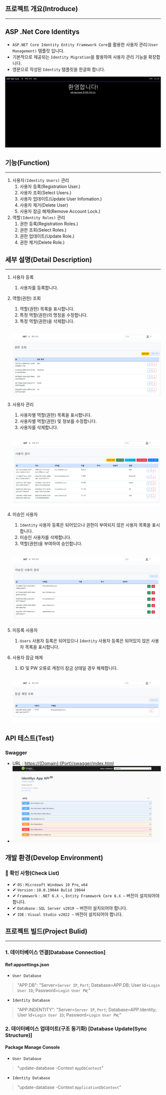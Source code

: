 
## 프로젝트 개요(Introduce)

<hr>

## ASP .Net Core Identitys
  * `ASP.NET Core Identity Entity Framework Core`를 활용한 사용자 관리`(User Management)` 템플릿 입니다.
  * 기본적으로 제공되는 `Identity Migration`을 활용하여 사용자 관리 기능을 확장합니다.
  * 영문으로 작성된 `Identity` 탬플릿을 한글화 합니다.

![홈](./Snapshot/Home.PNG)

## 기능(Function)

<hr>

1. 사용자`(Identity Users)` 관리
   1. 사용자 등록(Registration User.)
   2. 사용자 조회(Select Users.)  
   3. 사용자 업데이트(Update User Infomation.)
   4. 사용자 제거(Delete User)
   5. 사용자 잠금 해제(Remove Account Lock.)
2. 역할`(Identity Roles)` 관리
   1. 권한 등록(Registration Roles.)
   2. 권한 조회(Select Roles.)  
   3. 권한 업데이트(Update Role.)
   4. 권한 제거(Delete Role.)

## 세부 설명(Detail Description)

<hr>

1. 사용자 등록
   1. 사용자를 등록합니다.
2. 역할(권한) 조회
   1. 역할(권한) 목록을 표시합니다.
   2. 특정 역할(권한)의 명칭을 수정합니다.
   3. 특정 역할(권한)을 삭제합니다.

   <br>
   
   ![역할(권한) 조회](./Snapshot/Roles.PNG)
3. 사용자 관리
   1. 사용자별 역할(권한) 목록을 표시합니다.
   2. 사용자별 역할(권한) 및 정보를 수정합니다.
   3. 사용자를 삭제합니다.

   <br>
   
   ![사용자 관리](./Snapshot/Users.PNG)
4. 미승인 사용자
   1. `Identity` 사용자 등록은 되어있으나 권한이 부여되지 않은 사용자 목록을 표시합니다.
   2. 미승인 사용자를 삭제합니다.
   3. 역할(권한)을 부여하여 승인합니다.

   <br>
   
   ![미승인 사용자](./Snapshot/Authorization.PNG)
5. 미등록 사용자
   1. `Users` 사용자 등록은 되어있으나 `Identity` 사용자 등록은 되어있지 않은 사용자 목록을 표시합니다.
6. 사용자 잠금 해제
   1. ID 및 PW 오류로 계정이 잠금 상태일 경우 해제합니다.

   <br>

   ![사용자 잠금 해제](./Snapshot/AccountLock.PNG)


## API 테스트(Test)
### Swagger
* URL : <https://{Domain}:{Port}/swagger/index.html>
* ![SwaggerAPIs](./Snapshot/SwaggerAPIs.PNG)


## 개발 환경(Develop Environment)

### 💌 확인 사항(Check List)

* ✔ `OS` : `Microsoft Windows 10 Pro`, `x64`
* ✔ `Version` : `10.0.19044 Bulid 19044`
* ✔ `Framework` : `.NET 6.X ~`, `Entity Framework Core 6.X ~` 버전이 설치되어야 합니다.
* ✔ `Database` : `SQL Server v2019 ~` 버전이 설치되어야 합니다.
* ✔ `IDE` : `Visual Studio v2022 ~` 버전이 설치되어야 합니다.

## 프로젝트 빌드(Project Bulid)

<hr>

### 1. 데이터베이스 연결[Database Connection]

#### Ref:appsettings.json

* `User Database`
> "APP.DB": "Server=`Server IP`, `Port`; Database=APP.DB; User Id=`Login User ID`; Password=`Login User PW`;"
* `Identity Database`
> "APP.INDENTITY": "Server=`Server IP`, `Port`; Database=APP.Identity; User Id=`Login User ID`; Password=`Login User PW`;"

### 2. 데이터베이스 업데이트(구조 동기화) [Database Update(Sync Structure)]

#### Package Manage Console
* `User Database`
> "update-database -Context `AppDbContext`"
* `Identity Database`
> "update-database -Context `ApplicationDbContext`"
